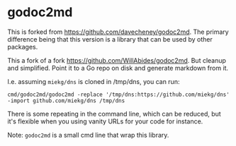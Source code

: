 # godoc2md

This is forked from <a
href="https://github.com/davecheney/godoc2md">https://github.com/davecheney/godoc2md</a>.  The
primary difference being that this version is a library that can be used by other packages.

This a fork of a fork <https://github.com/WillAbides/godoc2md>. But cleanup and simplified.
Point it to a Go repo on disk and generate markdown from it.

I.e. assuming `miekg/dns` is cloned in /tmp/dns, you can run:

~~~
cmd/godoc2md/godoc2md -replace '/tmp/dns:https://github.com/miekg/dns' -import github.com/miekg/dns /tmp/dns
~~~

There is some repeating in the command line, which can be reduced, but it's flexible when you using
vanity URLs for your code for instance.

Note: `godoc2md` is a small cmd line that wrap this library.
